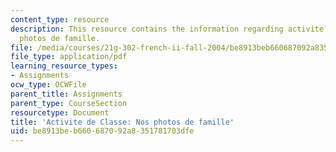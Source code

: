 ```yaml
---
content_type: resource
description: This resource contains the information regarding activite de Classe nos
  photos de famille.
file: /media/courses/21g-302-french-ii-fall-2004/be8913beb660687092a8351781703dfe_MIT21G_302_F04_famille_E.pdf
file_type: application/pdf
learning_resource_types:
- Assignments
ocw_type: OCWFile
parent_title: Assignments
parent_type: CourseSection
resourcetype: Document
title: 'Activite de Classe: Nos photos de famille'
uid: be8913be-b660-6870-92a8-351781703dfe
---
```

